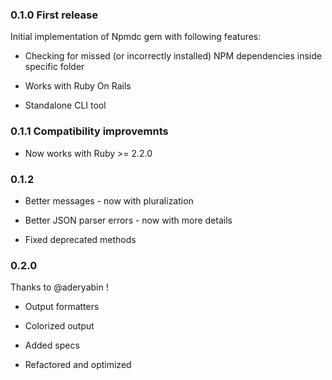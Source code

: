 ### 0.1.0 First release

Initial implementation of Npmdc gem with following features:

* Checking for missed (or incorrectly installed) NPM dependencies inside specific folder

* Works with Ruby On Rails

* Standalone CLI tool


### 0.1.1 Compatibility improvemnts

* Now works with Ruby >= 2.2.0


### 0.1.2

* Better messages - now with pluralization

* Better JSON parser errors - now with more details

* Fixed deprecated methods

### 0.2.0

Thanks to @aderyabin !

* Output formatters

* Colorized output

* Added specs

* Refactored and optimized
